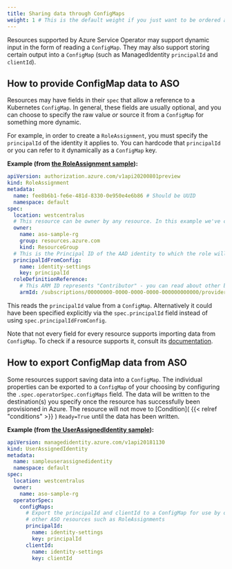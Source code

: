 ```yaml
---
title: Sharing data through ConfigMaps
weight: 1 # This is the default weight if you just want to be ordered alphabetically
---
```


Resources supported by Azure Service Operator may support dynamic input in the form of reading a `ConfigMap`.
They may also support storing certain output into a `ConfigMap` (such as ManagedIdentity `principalId` and `clientId`). 

## How to provide ConfigMap data to ASO

Resources may have fields in their `spec` that allow a reference to a Kubernetes `ConfigMap`.
In general, these fields are usually optional, and you can choose to specify the raw value _or_ source it from a `ConfigMap` for something more dynamic.

For example, in order to create a `RoleAssignment`, you must specify the `principalId` of the identity it applies to. 
You can hardcode that `principalId` or you can refer to it dynamically as a `ConfigMap` key.

**Example (from [the RoleAssignment sample](https://github.com/Azure/azure-service-operator/blob/main/v2/samples/authorization/v1api20200801preview/v1api20200801preview_roleassignment.yaml)):**
```yaml
apiVersion: authorization.azure.com/v1api20200801preview
kind: RoleAssignment
metadata:
  name: fee8b6b1-fe6e-481d-8330-0e950e4e6b86 # Should be UUID
  namespace: default
spec:
  location: westcentralus
  # This resource can be owner by any resource. In this example we've chosen a resource group for simplicity
  owner:
    name: aso-sample-rg
    group: resources.azure.com
    kind: ResourceGroup
  # This is the Principal ID of the AAD identity to which the role will be assigned
  principalIdFromConfig:
    name: identity-settings
    key: principalId
  roleDefinitionReference:
    # This ARM ID represents "Contributor" - you can read about other built in roles here: https://docs.microsoft.com/en-us/azure/role-based-access-control/built-in-roles
    armId: /subscriptions/00000000-0000-0000-0000-000000000000/providers/Microsoft.Authorization/roleDefinitions/b24988ac-6180-42a0-ab88-20f7382dd24c
```

This reads the `principalId` value from a `ConfigMap`. Alternatively it could have been specified explicitly via the 
`spec.principalId` field instead of using `spec.principalIdFromConfig`.

Note that not every field for every resource supports importing data from `ConfigMap`. To check if a resource supports it,
consult its [documentation](../../reference/authorization/v1api20200801preview/#authorization.azure.com/v1api20200801preview.RoleAssignment).

## How to export ConfigMap data from ASO

Some resources support saving data into a `ConfigMap`. The individual properties can be exported to a `ConfigMap` of your choosing by
configuring the `.spec.operatorSpec.configMaps` field. The data will be written to the destination(s) you specify once the resource has 
successfully been provisioned in Azure.
The resource will not move to [Condition]( {{< relref "conditions" >}} ) `Ready=True` 
until the data has been written.

**Example (from [the UserAssignedIdentity sample](https://github.com/Azure/azure-service-operator/blob/main/v2/samples/managedidentity/v1api20181130/v1api20181130_userassignedidentity.yaml)):**
```yaml
apiVersion: managedidentity.azure.com/v1api20181130
kind: UserAssignedIdentity
metadata:
  name: sampleuserassignedidentity
  namespace: default
spec:
  location: westcentralus
  owner:
    name: aso-sample-rg
  operatorSpec:
    configMaps:
      # Export the principalId and clientId to a ConfigMap for use by our application and/or
      # other ASO resources such as RoleAssignments
      principalId:
        name: identity-settings
        key: principalId
      clientId:
        name: identity-settings
        key: clientId
```

